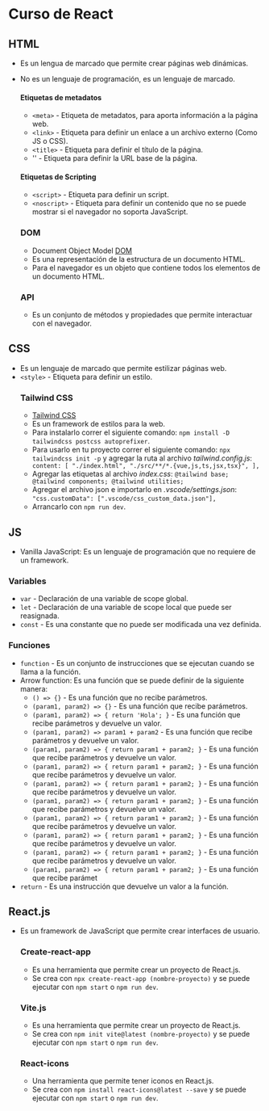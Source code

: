 # Curso de React

## HTML
* Es un lengua de marcado que permite crear páginas web dinámicas.
* No es un lenguaje de programación, es un lenguaje de marcado.
    #### Etiquetas de metadatos
    * `<meta>` - Etiqueta de metadatos, para aporta información a la página web.
     * `<link>` - Etiqueta para definir un enlace a un archivo externo (Como JS o CSS).
    * `<title>` - Etiqueta para definir el título de la página.
    * '<base>' - Etiqueta para definir la URL base de la página.

    #### Etiquetas de Scripting
    * `<script>` - Etiqueta para definir un script.
    * `<noscript>` - Etiqueta para definir un contenido que no se puede mostrar si el navegador no soporta JavaScript.
    ### DOM 
    * Document Object Model [DOM](https://developer.mozilla.org/en-US/docs/Web/API/Document_Object_Model/Introduction "Dev Mozilla DOM")
    * Es una representación de la estructura de un documento HTML.
    * Para el navegador es un objeto que contiene todos los elementos de un documento HTML.
    ### API
    * Es un conjunto de métodos y propiedades que permite interactuar con el navegador.
## CSS
* Es un lenguaje de marcado que permite estilizar páginas web.
* `<style>` - Etiqueta para definir un estilo.
    ### Tailwind CSS
    * [Tailwind CSS](https://tailwindcss.com/docs/introduction)
    * Es un framework de estilos para la web.
    * Para instalarlo correr el siguiente comando:
    `npm install -D tailwindcss postcss autoprefixer`.
    * Para usarlo en tu proyecto correr el siguiente comando: `npx tailwindcss init -p` y agregar la ruta al archivo _tailwind.config.js_:
    ` content: [
    "./index.html",
    "./src/**/*.{vue,js,ts,jsx,tsx}",
    ],`
    * Agregar las etiquetas al archivo _index.css_:
    `@tailwind base;
    @tailwind components;
    @tailwind utilities;`
    * Agregar el archivo json e importarlo en _.vscode/settings.json_:
    `"css.customData": [".vscode/css_custom_data.json"],`
    * Arrancarlo con `npm run dev`.
    
## JS
* Vanilla JavaScript: Es un lenguaje de programación que no requiere de un framework.
### Variables
* `var` - Declaración de una variable de scope global.
* `let` - Declaración de una variable de scope local que puede ser reasignada.
* `const` - Es una constante que no puede ser modificada una vez definida.
### Funciones
* `function` - Es un conjunto de instrucciones que se ejecutan cuando se llama a la función.
* Arrow function: Es una función que se puede definir de la siguiente manera:
    * `() => {}` - Es una función que no recibe parámetros.
    * `(param1, param2) => {}` - Es una función que recibe parámetros.
    * `(param1, param2) => { return 'Hola'; }` - Es una función que recibe parámetros y devuelve un valor.
    * `(param1, param2) => param1 + param2` - Es una función que recibe parámetros y devuelve un valor.
    * `(param1, param2) => { return param1 + param2; }` - Es una función que recibe parámetros y devuelve un valor.
    * `(param1, param2) => { return param1 + param2; }` - Es una función que recibe parámetros y devuelve un valor.
    * `(param1, param2) => { return param1 + param2; }` - Es una función que recibe parámetros y devuelve un valor.
    * `(param1, param2) => { return param1 + param2; }` - Es una función que recibe parámetros y devuelve un valor.
    * `(param1, param2) => { return param1 + param2; }` - Es una función que recibe parámetros y devuelve un valor.
    * `(param1, param2) => { return param1 + param2; }` - Es una función que recibe parámetros y devuelve un valor.
    * `(param1, param2) => { return param1 + param2; }` - Es una función que recibe parámetros y devuelve un valor.
    * `(param1, param2) => { return param1 + param2; }` - Es una función que recibe parámet
* `return` - Es una instrucción que devuelve un valor a la función.
## React.js
* Es un framework de JavaScript que permite crear interfaces de usuario.
    ### Create-react-app
    * Es una herramienta que permite crear un proyecto de React.js.
    * Se crea con `npx create-react-app (nombre-proyecto)` y se puede ejecutar con `npm start` o `npm run dev`.
    ### Vite.js
    * Es una herramienta que permite crear un proyecto de React.js.
    * Se crea con `npm init vite@latest (nombre-proyecto)` y se puede ejecutar con `npm start` o `npm run dev`.
    ### React-icons
    * Una herramienta que permite tener iconos en React.js.
    * Se crea con `npm install react-icons@latest --save` y se puede ejecutar con `npm start` o `npm run dev`.
